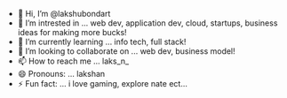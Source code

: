 - 👋 Hi, I’m @lakshubondart
- 👀 I’m intrested in ... web dev, application dev, cloud, startups, business ideas for making more bucks!
- 🌱 I’m currently learning ... info tech, full stack!
- 💞️ I’m looking to collaborate on ... web dev, business model!
- 📫 How to reach me ... laks_n_
- 😄 Pronouns: ... lakshan
- ⚡ Fun fact: ... i love gaming, explore nate ect...

<!---
lakshubondart/lakshubondart is a ✨ special ✨ repository because its `README.md` (this file) appears on your GitHub profile.
You can click the Preview link to take a look at your changes.
--->
